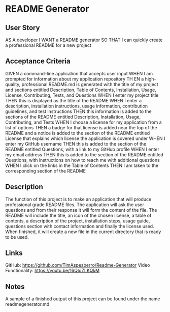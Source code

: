 
  # README Generator

  ## User Story
  AS A developer
  I WANT a README generator
  SO THAT I can quickly create a professional README for a new project

  ## Acceptance Criteria
  GIVEN a command-line application that accepts user input
  WHEN I am prompted for information about my application repository
  TH EN a high-quality, professional README.md is generated with the title of my project and sections entitled Description, Table of Contents, Installation, Usage, License, Contributing, Tests, and Questions
  WHEN I enter my project title
  THEN this is displayed as the title of the README
  WHEN I enter a description, installation instructions, usage information, contribution guidelines, and test instructions
  THEN this information is added to the sections of the README entitled Description, Installation, Usage, Contributing, and Tests
  WHEN I choose a license for my application from a list of options
  THEN a badge for that license is added near the top of the README and a notice is added to the section of the README entitled License that explains which license the application is covered under
  WHEN I enter my GitHub username
  THEN this is added to the section of the README entitled Questions, with a link to my GitHub profile
  WHEN I enter my email address
  THEN this is added to the section of the README entitled Questions, with instructions on how to reach me with additional questions
  WHEN I click on the links in the Table of Contents
  THEN I am taken to the corresponding section of the README

  ## Description
  The function of this project is to make an application that will produce professional grade README files. The application will ask the user questions and from their response it will form the content of the file. The README will include the title, an icon of the chosen license, a table of contents, a description of the project, installation steps, usage guide, questions section with contact information and finally the license used. When finished, it will create a new file in the current directory that is ready to be used.

  ## Links
  GitHub: https://github.com/TimAspesberro/Readme-Generator
  Video Functionality: https://youtu.be/16QIoZLKQkM
  
  ## Notes
  A sample of a finished output of this project can be found under the name readmegenerator.md


